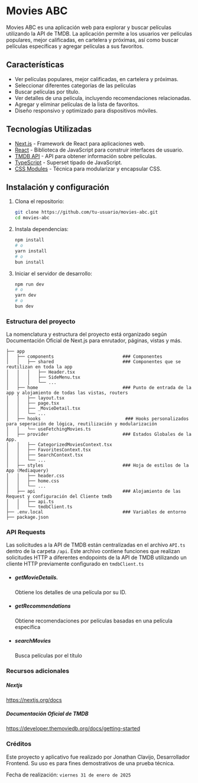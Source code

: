# Movies ABC

Movies ABC es una aplicación web para explorar y buscar películas utilizando la API de TMDB. La aplicación permite a los usuarios ver películas populares, mejor calificadas, en cartelera y próximas, así como buscar películas específicas y agregar películas a sus favoritos.

## Características

- Ver películas populares, mejor calificadas, en cartelera y próximas.
- Seleccionar diferentes categorías de las películas
- Buscar películas por título.
- Ver detalles de una película, incluyendo recomendaciones relacionadas.
- Agregar y eliminar películas de la lista de favoritos.
- Diseño responsivo y optimizado para dispositivos móviles.

## Tecnologías Utilizadas

- [Next.js](https://nextjs.org/) - Framework de React para aplicaciones web.
- [React](https://reactjs.org/) - Biblioteca de JavaScript para construir interfaces de usuario.
- [TMDB API](https://www.themoviedb.org/documentation/api) - API para obtener información sobre películas.
- [TypeScript](https://www.typescriptlang.org/) - Superset tipado de JavaScript.
- [CSS Modules](https://github.com/css-modules/css-modules) - Técnica para modularizar y encapsular CSS.

## Instalación y configuración

1. Clona el repositorio:

   ```bash
   git clone https://github.com/tu-usuario/movies-abc.git
   cd movies-abc

2. Instala dependencias:
    ```bash
    npm install
    # o
    yarn install
    # o
    bun install

3. Iniciar el servidor de desarrollo:
    ```bash
    npm run dev
    # o
    yarn dev
    # o
    bun dev

### Estructura del proyecto
La nomenclatura y estructura del proyecto está organizado según Documentación Oficial de Next.js para enrutador, páginas, vistas y más.

```
├── app
│   ├── components                          ### Componentes
│   │   ├── shared                          ### Componentes que se reutilizan en toda la app
│   │   │   ├── Header.tsx
│   │   │   ├── SideMenu.tsx
│   │   │   └── ...
│   ├── home                                ### Punto de entrada de la app y alojamiento de todas las vistas, routers
│   │   ├── layout.tsx
│   │   ├── page.tsx
│   │   ├── _MovieDetail.tsx
│   │   └── ...  
│   ├── hooks                                ### Hooks personalizados para seperación de lógica, reutilización y modularización
│   │   └── useFetchingMovies.ts
│   ├── provider                            ### Estados Globales de la App.
│   │   ├── CategorizedMoviesContext.tsx
│   │   ├── FavoritesContext.tsx
│   │   ├── SearchContext.tsx
│   │   └── ...
│   ├── styles                              ### Hoja de estilos de la App (Mediaquery)
│   │   ├── header.css
│   │   ├── home.css
│   │   └── ...
│   ├── api                                 ### Alojamiento de las Request y configuración del Cliente tmdb
│   │   ├── api.ts
│   │   └── tmdbClient.ts
├── .env.local                              ### Variables de entorno
├── package.json
```

### API Requests
Las solicitudes a la API de TMDB están centralizadas en el archivo ```API.ts``` dentro de la carpeta ```/api```. Este archivo contiene funciones que realizan solicitudes HTTP a diferentes endopoints de la API de TMDB utilizando un cliente HTTP previamente configurado en ```tmdbClient.ts```

- ##### getMovieDetails.
    Obtiene los detalles de una película por su ID.
- ##### getRecommendations
    Obtiene recomendaciones por películas basadas en una película específica
- ##### searchMovies
    Busca películas por el título
    

### Recursos adicionales
##### Nextjs 
https://nextjs.org/docs

##### Documentación Oficial de TMDB
https://developer.themoviedb.org/docs/getting-started

### Créditos
Este proyecto y aplicativo fue realizado por Jonathan Clavijo, Desarrollador Frontend. Su uso es para fines demostrativos de una prueba técnica.

Fecha de realización: ```viernes 31 de enero de 2025```